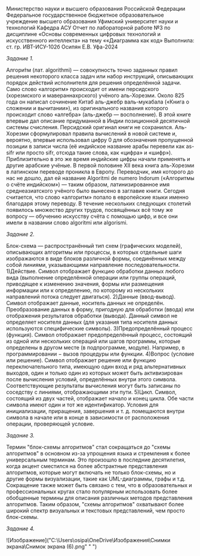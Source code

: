 Министерство науки и высшего образования Российской Федерации Федеральное государственное бюджетное образовательное учреждение высшего образования Уфимский университет науки и технологий Кафедра АСУ Отчет по лабораторной работе №3 по дисциплине «Основы современных цифровых технологий и искусственного интеллекта» на тему ««Диаграмма как код» 
Выполнила: ст. гр. ИВТ-ИСУ-102б Осипян Е.В. Уфа-2024

*Задание 1.*

Алгори́тм (лат. algorithmi) — совокупность точно заданных правил решения некоторого класса задач или набор инструкций, описывающих порядок действий исполнителя для решения определённой задачи. Само слово «алгоритм» происходит от имени персидского (хорезмского и мавераннахрского) учёного аль-Хорезми. Около 825 года он написал сочинение Китаб аль-джебр валь-мукабала («Книга о сложении и вычитании»), из оригинального названия которого происходит слово «алгебра» (аль-джебр — восполнение). В этой книге впервые дал описание придуманной в Индии позиционной десятичной системы счисления. Персидский оригинал книги не сохранился. Аль-Хорезми сформулировал правила вычислений в новой системе и, вероятно, впервые использовал цифру 0 для обозначения пропущенной позиции в записи числа (её индийское название арабы перевели как as-sifr или просто sifr, отсюда такие слова, как «цифра» и «шифр»). Приблизительно в это же время индийские цифры начали применять и другие арабские учёные.
В первой половине XII века книга аль-Хорезми в латинском переводе проникла в Европу. Переводчик, имя которого до нас не дошло, дал ей название Algoritmi de numero Indorum («Алгоритмы о счёте индийском») — таким образом, латинизированное имя среднеазиатского учёного было вынесено в заглавие книги. Сегодня считается, что слово «алгоритм» попало в европейские языки именно благодаря этому переводу. В течение нескольких следующих столетий появилось множество других трудов, посвящённых всё тому же вопросу — обучению искусству счёта с помощью цифр, и все они имели в названии слово algoritmi или algorismi.

*Задание 2.*

Блок-схема — распространённый тип схем (графических моделей), описывающих алгоритмы или процессы, в которых отдельные шаги изображаются в виде блоков различной формы, соединённых между собой линиями, указывающими направление последовательности.
1)Действие. Символ отображает функцию обработки данных любого вида (выполнение определённой операции или группы операций, приводящее к изменению значения, формы или размещения информации или к определению, по которому из нескольких направлений потока следует двигаться).
2)Данные (ввод-вывод). Символ отображает данные, носитель данных не определён. Преобразование данных в форму, пригодную для обработки (ввода) или отображения результатов обработки (вывода). Данный символ не определяет носителя данных (для указания типа носителя данных используются специфические символы).
3)Предопределённый процесс (функция). Символ отображает предопределённый процесс, состоящий из одной или нескольких операций или шагов программы, которые определены в другом месте (в подпрограмме, модуле). Например, в программировании − вызов процедуры или функции.
4)Вопрос (условие или решение). Символ отображает решение или функцию переключательного типа, имеющую один вход и ряд альтернативных выходов, один и только один из которых может быть активизирован после вычисления условий, определённых внутри этого символа. Соответствующие результаты вычисления могут быть записаны по соседству с линиями, отображающими эти пути.
5)Цикл. Символ, состоящий из двух частей, отображает начало и конец цикла. Обе части символа имеют один и тот же идентификатор. Условия для инициализации, приращения, завершения и т. д. помещаются внутри символа в начале или в конце в зависимости от расположения операции, проверяющей условие.

*Задание 3.*

Термин "блок-схемы алгоритмов" стал сокращаться до "схемы алгоритмов" в основном из-за упрощения языка и стремления к более универсальным терминам. Это произошло в последние десятилетия, когда акцент сместился на более абстрактные представления алгоритмов, которые могут включать не только блок-схемы, но и другие формы визуализации, такие как UML-диаграммы, графы и т.д.
Сокращение также может быть связано с тем, что в образовательных и профессиональных кругах стало популярным использовать более обобщенные термины для описания различных методов представления алгоритмов. Таким образом, "схемы алгоритмов" охватывают более широкий спектр визуальных и текстовых представлений, чем просто блок-схемы.

*Задание 4.*

![Изображение]("C:\Users\osipa\OneDrive\Изображения\Снимки экрана\Снимок экрана (6).png" " ")
